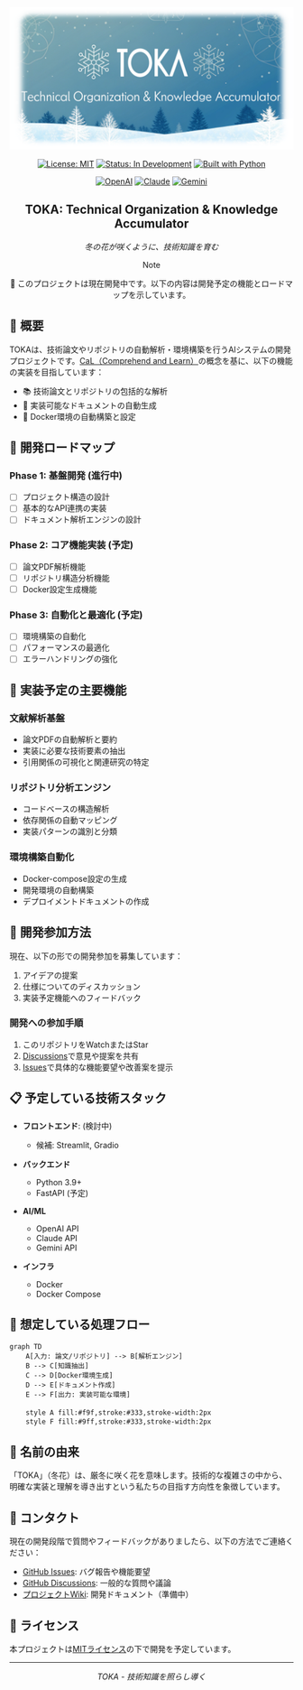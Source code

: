 
<div align="center">

![TOKA Logo](docs/toka.png)

[![License: MIT](https://img.shields.io/badge/License-MIT-blue.svg)](https://opensource.org/licenses/MIT)
[![Status: In Development](https://img.shields.io/badge/Status-In%20Development-yellow)](https://github.com/yourusername/toka)
[![Built with Python](https://img.shields.io/badge/Python-3.9+-blue.svg?style=flat&logo=python&logoColor=white)](https://www.python.org/)

[![OpenAI](https://img.shields.io/badge/OpenAI-412991?style=for-the-badge&logo=openai)](https://openai.com/)
[![Claude](https://img.shields.io/badge/Claude-202123?style=for-the-badge)](https://anthropic.com/)
[![Gemini](https://img.shields.io/badge/Gemini-8E75B2?style=for-the-badge&logo=google)](https://deepmind.google/technologies/gemini/)

## TOKA: Technical Organization & Knowledge Accumulator


*冬の花が咲くように、技術知識を育む*

> [!NOTE]
> 🚧 このプロジェクトは現在開発中です。以下の内容は開発予定の機能とロードマップを示しています。

</div>

## 🌸 概要

TOKAは、技術論文やリポジトリの自動解析・環境構築を行うAIシステムの開発プロジェクトです。[CaL（Comprehend and Learn）](https://github.com/datawhalechina/phidata)の概念を基に、以下の機能の実装を目指しています：

- 📚 技術論文とリポジトリの包括的な解析
- 🔄 実装可能なドキュメントの自動生成
- 🐳 Docker環境の自動構築と設定

## 🎯 開発ロードマップ

### Phase 1: 基盤開発 (進行中)
- [ ] プロジェクト構造の設計
- [ ] 基本的なAPI連携の実装
- [ ] ドキュメント解析エンジンの設計

### Phase 2: コア機能実装 (予定)
- [ ] 論文PDF解析機能
- [ ] リポジトリ構造分析機能
- [ ] Docker設定生成機能

### Phase 3: 自動化と最適化 (予定)
- [ ] 環境構築の自動化
- [ ] パフォーマンスの最適化
- [ ] エラーハンドリングの強化

## 🌟 実装予定の主要機能

### 文献解析基盤
- 論文PDFの自動解析と要約
- 実装に必要な技術要素の抽出
- 引用関係の可視化と関連研究の特定

### リポジトリ分析エンジン
- コードベースの構造解析
- 依存関係の自動マッピング
- 実装パターンの識別と分類

### 環境構築自動化
- Docker-compose設定の生成
- 開発環境の自動構築
- デプロイメントドキュメントの作成

## 🚀 開発参加方法

現在、以下の形での開発参加を募集しています：

1. アイデアの提案
2. 仕様についてのディスカッション
3. 実装予定機能へのフィードバック

### 開発への参加手順

1. このリポジトリをWatchまたはStar
2. [Discussions](https://github.com/yourusername/toka/discussions)で意見や提案を共有
3. [Issues](https://github.com/yourusername/toka/issues)で具体的な機能要望や改善案を提示

## 📋 予定している技術スタック

- **フロントエンド**: (検討中)
  - 候補: Streamlit, Gradio

- **バックエンド**
  - Python 3.9+
  - FastAPI (予定)

- **AI/ML**
  - OpenAI API
  - Claude API
  - Gemini API

- **インフラ**
  - Docker
  - Docker Compose

## 🔄 想定している処理フロー

```mermaid
graph TD
    A[入力: 論文/リポジトリ] --> B[解析エンジン]
    B --> C[知識抽出]
    C --> D[Docker環境生成]
    D --> E[ドキュメント作成]
    E --> F[出力: 実装可能な環境]

    style A fill:#f9f,stroke:#333,stroke-width:2px
    style F fill:#9ff,stroke:#333,stroke-width:2px
```

## 🎋 名前の由来

「TOKA」（冬花）は、厳冬に咲く花を意味します。技術的な複雑さの中から、明確な実装と理解を導き出すという私たちの目指す方向性を象徴しています。

## 📮 コンタクト

現在の開発段階で質問やフィードバックがありましたら、以下の方法でご連絡ください：

- [GitHub Issues](https://github.com/yourusername/toka/issues): バグ報告や機能要望
- [GitHub Discussions](https://github.com/yourusername/toka/discussions): 一般的な質問や議論
- [プロジェクトWiki](https://github.com/yourusername/toka/wiki): 開発ドキュメント（準備中）

## 📜 ライセンス

本プロジェクトは[MITライセンス](LICENSE)の下で開発を予定しています。

---

<div align="center">
<i>TOKA - 技術知識を照らし導く</i>
</div>
